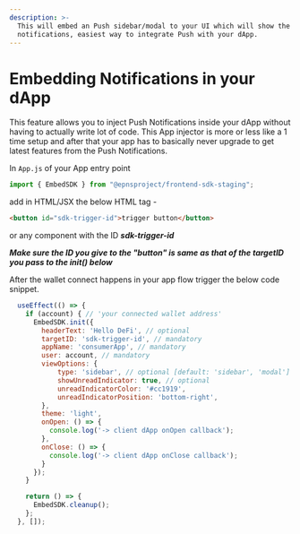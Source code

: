 ```yaml
---
description: >-
  This will embed an Push sidebar/modal to your UI which will show the Push
  notifications, easiest way to integrate Push with your dApp.
---
```


# Embedding Notifications in your dApp

This feature allows you to inject Push Notifications inside your dApp without having to actually write lot of code. This App injector is more or less like a 1 time setup and after that your app has to basically never upgrade to get latest features from the Push Notifications.



In `App.js` of your App entry point

```javascript
import { EmbedSDK } from "@epnsproject/frontend-sdk-staging";
```

add in HTML/JSX the below HTML tag -

```html
<button id="sdk-trigger-id">trigger button</button>
```

or any component with the ID _**sdk-trigger-id**_

_**Make sure the ID you give to the "button" is same as that of the targetID you pass to the init() below**_

After the wallet connect happens in your app flow trigger the below code snippet.

```javascript
  useEffect(() => {
    if (account) { // 'your connected wallet address'
      EmbedSDK.init({
        headerText: 'Hello DeFi', // optional
        targetID: 'sdk-trigger-id', // mandatory
        appName: 'consumerApp', // mandatory
        user: account, // mandatory
        viewOptions: {
            type: 'sidebar', // optional [default: 'sidebar', 'modal']
            showUnreadIndicator: true, // optional
            unreadIndicatorColor: '#cc1919',
            unreadIndicatorPosition: 'bottom-right',
        },
        theme: 'light',
        onOpen: () => {
          console.log('-> client dApp onOpen callback');
        },
        onClose: () => {
          console.log('-> client dApp onClose callback');
        }
      });
    }

    return () => {
      EmbedSDK.cleanup();
    };
  }, []);
```
